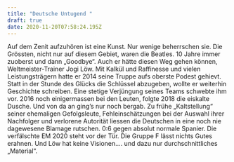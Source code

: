 ```yaml
---
title: "Deutsche Untugend "
draft: true
date: 2020-11-20T07:58:24.195Z
---
```

Auf dem Zenit aufzuhören ist eine Kunst. Nur wenige beherrschen sie. Die Grössten, nicht nur auf diesem Gebiet, waren die Beatles. 10 Jahre immer zuoberst und dann „Goodbye“. Auch er hätte diesen Weg gehen können, Weltmeister-Trainer Jogi Löw. Mit Kalkül und Raffinesse und vielen Leistungsträgern hatte er 2014 seine Truppe aufs oberste Podest gehievt. Statt in der Stunde des Glücks die Schlüssel abzugeben, wollte er weiterhin Geschichte schreiben. Eine stetige Verjüngung seines Teams schwebte ihm vor. 2016 noch einigermassen bei den Leuten, folgte 2018 die eiskalte Dusche. Und von da an ging’s nur noch bergab. Zu frühe „Kaltstellung“ seiner ehemaligen Gefolgsleute, Fehleinschätzungen bei der Auswahl ihrer Nachfolger und verlorene Autorität liessen die Deutschen in eine noch nie dagewesene Blamage rutschen. 0:6 gegen absolut normale Spanier. Die verfälschte EM 2020 steht vor der Tür. Die Gruppe F lässt nichts Gutes erahnen. Und Löw hat keine Visionen.... und dazu nur durchschnittliches „Material“.